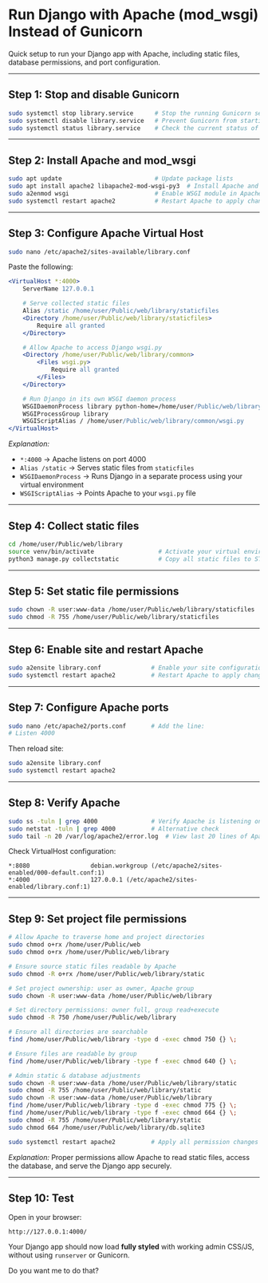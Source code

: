 # Run Django with Apache (mod_wsgi) Instead of Gunicorn

Quick setup to run your Django app with Apache, including static files, database permissions, and port configuration.

---

## **Step 1: Stop and disable Gunicorn**

```bash
sudo systemctl stop library.service      # Stop the running Gunicorn service immediately
sudo systemctl disable library.service   # Prevent Gunicorn from starting on boot
sudo systemctl status library.service    # Check the current status of Gunicorn
```

---

## **Step 2: Install Apache and mod_wsgi**

```bash
sudo apt update                          # Update package lists
sudo apt install apache2 libapache2-mod-wsgi-py3  # Install Apache and WSGI module
sudo a2enmod wsgi                        # Enable WSGI module in Apache
sudo systemctl restart apache2           # Restart Apache to apply changes
```

---

## **Step 3: Configure Apache Virtual Host**

```bash
sudo nano /etc/apache2/sites-available/library.conf
```

Paste the following:

```apache
<VirtualHost *:4000>
    ServerName 127.0.0.1

    # Serve collected static files
    Alias /static /home/user/Public/web/library/staticfiles
    <Directory /home/user/Public/web/library/staticfiles>
        Require all granted
    </Directory>

    # Allow Apache to access Django wsgi.py
    <Directory /home/user/Public/web/library/common>
        <Files wsgi.py>
            Require all granted
        </Files>
    </Directory>

    # Run Django in its own WSGI daemon process
    WSGIDaemonProcess library python-home=/home/user/Public/web/library/venv python-path=/home/user/Public/web/library
    WSGIProcessGroup library
    WSGIScriptAlias / /home/user/Public/web/library/common/wsgi.py
</VirtualHost>
```

*Explanation:*

* `*:4000` → Apache listens on port 4000
* `Alias /static` → Serves static files from `staticfiles`
* `WSGIDaemonProcess` → Runs Django in a separate process using your virtual environment
* `WSGIScriptAlias` → Points Apache to your `wsgi.py` file

---

## **Step 4: Collect static files**

```bash
cd /home/user/Public/web/library
source venv/bin/activate                  # Activate your virtual environment
python3 manage.py collectstatic           # Copy all static files to STATIC_ROOT
```

---

## **Step 5: Set static file permissions**

```bash
sudo chown -R user:www-data /home/user/Public/web/library/staticfiles  # Apache can read static files
sudo chmod -R 755 /home/user/Public/web/library/staticfiles            # Ensure read + execute access
```

---

## **Step 6: Enable site and restart Apache**

```bash
sudo a2ensite library.conf              # Enable your site configuration
sudo systemctl restart apache2          # Restart Apache to apply changes
```

---

## **Step 7: Configure Apache ports**

```bash
sudo nano /etc/apache2/ports.conf       # Add the line:
# Listen 4000
```

Then reload site:

```bash
sudo a2ensite library.conf
sudo systemctl restart apache2
```

---

## **Step 8: Verify Apache**

```bash
sudo ss -tuln | grep 4000               # Verify Apache is listening on port 4000
sudo netstat -tuln | grep 4000          # Alternative check
sudo tail -n 20 /var/log/apache2/error.log  # View last 20 lines of Apache error log
```

Check VirtualHost configuration:

```
*:8080                 debian.workgroup (/etc/apache2/sites-enabled/000-default.conf:1)
*:4000                 127.0.0.1 (/etc/apache2/sites-enabled/library.conf:1)
```

---

## **Step 9: Set project file permissions**

```bash
# Allow Apache to traverse home and project directories
sudo chmod o+rx /home/user/Public/web
sudo chmod o+rx /home/user/Public/web/library

# Ensure source static files readable by Apache
sudo chmod -R o+rx /home/user/Public/web/library/static

# Set project ownership: user as owner, Apache group
sudo chown -R user:www-data /home/user/Public/web/library

# Set directory permissions: owner full, group read+execute
sudo chmod -R 750 /home/user/Public/web/library

# Ensure all directories are searchable
find /home/user/Public/web/library -type d -exec chmod 750 {} \;

# Ensure files are readable by group
find /home/user/Public/web/library -type f -exec chmod 640 {} \;

# Admin static & database adjustments
sudo chown -R user:www-data /home/user/Public/web/library/static
sudo chmod -R 755 /home/user/Public/web/library/static
sudo chown -R user:www-data /home/user/Public/web/library
find /home/user/Public/web/library -type d -exec chmod 775 {} \;
find /home/user/Public/web/library -type f -exec chmod 664 {} \;
sudo chmod -R 755 /home/user/Public/web/library/static
sudo chmod 664 /home/user/Public/web/library/db.sqlite3

sudo systemctl restart apache2          # Apply all permission changes
```

*Explanation:* Proper permissions allow Apache to read static files, access the database, and serve the Django app securely.

---

## **Step 10: Test**

Open in your browser:

```
http://127.0.0.1:4000/
```

Your Django app should now load **fully styled** with working admin CSS/JS, without using `runserver` or Gunicorn.

Do you want me to do that?

